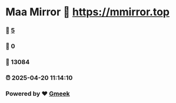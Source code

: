# Maa Mirror :link: https://mmirror.top 
### :page_facing_up: [5](https://mmirror.top/tag.html) 
### :speech_balloon: 0 
### :hibiscus: 13084 
### :alarm_clock: 2025-04-20 11:14:10 
### Powered by :heart: [Gmeek](https://github.com/Meekdai/Gmeek)
